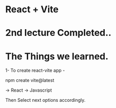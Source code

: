 # React + Vite

# 2nd lecture Completed..

# The Things we learned.

1- To create react-vite app - 

npm create vite@latest

-> React
-> Javascript

Then Select next options accordingly.


